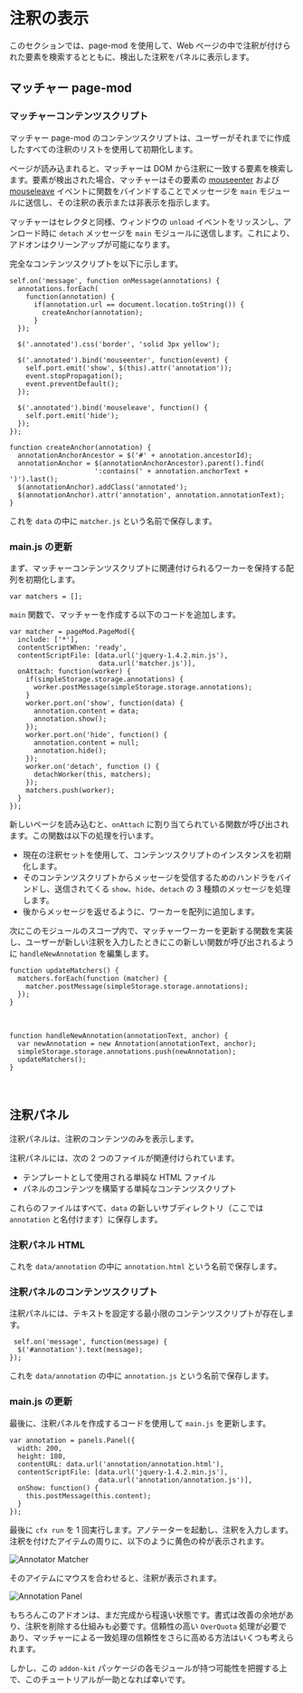 <!-- This Source Code Form is subject to the terms of the Mozilla Public
   - License, v. 2.0. If a copy of the MPL was not distributed with this
   - file, You can obtain one at http://mozilla.org/MPL/2.0/. -->

# 注釈の表示 #

このセクションでは、page-mod を使用して、Web ページの中で注釈が付けられた要素を検索するとともに、検出した注釈をパネルに表示します。

## マッチャー page-mod ##

### マッチャーコンテンツスクリプト ###

マッチャー page-mod のコンテンツスクリプトは、ユーザーがそれまでに作成したすべての注釈のリストを使用して初期化します。

ページが読み込まれると、マッチャーは DOM から注釈に一致する要素を検索します。要素が検出された場合、マッチャーはその要素の [mouseenter](http://api.jquery.com/mouseenter/) および [mouseleave](http://api.jquery.com/mouseleave/) イベントに関数をバインドすることでメッセージを `main` モジュールに送信し、その注釈の表示または非表示を指示します。

マッチャーはセレクタと同様、ウィンドウの `unload` イベントをリッスンし、アンロード時に `detach` メッセージを `main` モジュールに送信します。これにより、アドオンはクリーンアップが可能になります。

完全なコンテンツスクリプトを以下に示します。

    self.on('message', function onMessage(annotations) {
      annotations.forEach(
        function(annotation) {
          if(annotation.url == document.location.toString()) {
            createAnchor(annotation);
          }
      });

      $('.annotated').css('border', 'solid 3px yellow');

      $('.annotated').bind('mouseenter', function(event) {
        self.port.emit('show', $(this).attr('annotation'));
        event.stopPropagation();
        event.preventDefault();
      });

      $('.annotated').bind('mouseleave', function() {
        self.port.emit('hide');
      });
    });

    function createAnchor(annotation) {
      annotationAnchorAncestor = $('#' + annotation.ancestorId);
      annotationAnchor = $(annotationAnchorAncestor).parent().find(
                         ':contains(' + annotation.anchorText + ')').last();
      $(annotationAnchor).addClass('annotated');
      $(annotationAnchor).attr('annotation', annotation.annotationText);
    }

これを  `data` の中に `matcher.js` という名前で保存します。

### main.js の更新 ###

まず、マッチャーコンテンツスクリプトに関連付けられるワーカーを保持する配列を初期化します。

    var matchers = [];

`main` 関数で、マッチャーを作成する以下のコードを追加します。

    var matcher = pageMod.PageMod({
      include: ['*'],
      contentScriptWhen: 'ready',
      contentScriptFile: [data.url('jquery-1.4.2.min.js'),
                          data.url('matcher.js')],
      onAttach: function(worker) {
        if(simpleStorage.storage.annotations) {
          worker.postMessage(simpleStorage.storage.annotations);
        }
        worker.port.on('show', function(data) {
          annotation.content = data;
          annotation.show();
        });
        worker.port.on('hide', function() {
          annotation.content = null;
          annotation.hide();
        });
        worker.on('detach', function () {
          detachWorker(this, matchers);
        });
        matchers.push(worker);
      }
    });

新しいページを読み込むと、`onAttach` に割り当てられている関数が呼び出されます。この関数は以下の処理を行います。

* 現在の注釈セットを使用して、コンテンツスクリプトのインスタンスを初期化します。
* そのコンテンツスクリプトからメッセージを受信するためのハンドラをバインドし、送信されてくる `show`、`hide`、`detach` の 3 種類のメッセージを処理します。 
* 後からメッセージを返せるように、ワーカーを配列に追加します。

次にこのモジュールのスコープ内で、マッチャーワーカーを更新する関数を実装し、ユーザーが新しい注釈を入力したときにこの新しい関数が呼び出されるように `handleNewAnnotation` を編集します。

    function updateMatchers() {
      matchers.forEach(function (matcher) {
        matcher.postMessage(simpleStorage.storage.annotations);
      });
    }

<br>

    function handleNewAnnotation(annotationText, anchor) {
      var newAnnotation = new Annotation(annotationText, anchor);
      simpleStorage.storage.annotations.push(newAnnotation);
      updateMatchers();
    }
<br>

## 注釈パネル ##

注釈パネルは、注釈のコンテンツのみを表示します。

注釈パネルには、次の 2 つのファイルが関連付けられています。

* テンプレートとして使用される単純な HTML ファイル
* パネルのコンテンツを構築する単純なコンテンツスクリプト

これらのファイルはすべて、`data` の新しいサブディレクトリ（ここでは `annotation` と名付けます）に保存します。

### 注釈パネル HTML ###

<script type="syntaxhighlighter" class="brush: html"><![CDATA[
<!DOCTYPE html PUBLIC "-//W3C//DTD XHTML 1.0 Strict//EN"
	"http://www.w3.org/TR/xhtml1/DTD/xhtml1-strict.dtd">

<html xmlns="http://www.w3.org/1999/xhtml" xml:lang="en">
<head>
	<title>Annotation</title>
	<style type="text/css" media="all">

	body {
		font: 100% arial, helvetica, sans-serif;
		background-color: #F5F5F5;
	}

	div {
		text-align:left;
	}

	</style>

</head>

<body>

<div id = "annotation">
</div>

</body>
</html>
]]>
</script>

これを `data/annotation` の中に `annotation.html` という名前で保存します。

### 注釈パネルのコンテンツスクリプト ###

注釈パネルには、テキストを設定する最小限のコンテンツスクリプトが存在します。

     self.on('message', function(message) {
      $('#annotation').text(message);
    });

これを `data/annotation` の中に `annotation.js` という名前で保存します。

### main.js の更新 ###

最後に、注釈パネルを作成するコードを使用して `main.js` を更新します。

    var annotation = panels.Panel({
      width: 200,
      height: 180,
      contentURL: data.url('annotation/annotation.html'),
      contentScriptFile: [data.url('jquery-1.4.2.min.js'),
                          data.url('annotation/annotation.js')],
      onShow: function() {
        this.postMessage(this.content);
      }
    });

最後に `cfx run` を 1 回実行します。アノテーターを起動し、注釈を入力します。注釈を付けたアイテムの周りに、以下のように黄色の枠が表示されます。

<img class="image-center"
src="static-files/media/annotator/matcher.png" alt="Annotator Matcher">
<br>

そのアイテムにマウスを合わせると、注釈が表示されます。

<img class="image-center"
src="static-files/media/annotator/annotation-panel.png" alt="Annotation Panel">
<br>

もちろんこのアドオンは、まだ完成から程遠い状態です。書式は改善の余地があり、注釈を削除する仕組みも必要です。信頼性の高い `OverQuota` 処理が必要であり、マッチャーによる一致処理の信頼性をさらに高める方法はいくつも考えられます。

しかし、この `addon-kit` パッケージの各モジュールが持つ可能性を把握する上で、このチュートリアルが一助となれば幸いです。

